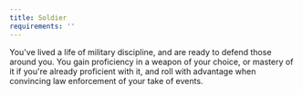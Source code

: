 ```yaml
---
title: Soldier
requirements: ''
---
```


You've lived a life of military discipline, and are ready to defend those around you. You gain proficiency in a weapon of your choice, or mastery of it if you're already proficient with it, and roll with advantage when convincing law enforcement of your take of events.
